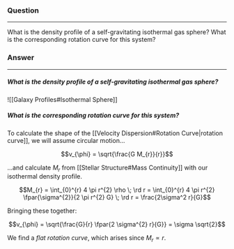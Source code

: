 ### Question
---
What is the density profile of a self-gravitating isothermal gas sphere? What is the corresponding rotation curve for this system?

### Answer
---
##### What is the density profile of a self-gravitating isothermal gas sphere?

![[Galaxy Profiles#Isothermal Sphere]]

##### What is the corresponding rotation curve for this system?

To calculate the shape of the [[Velocity Dispersion#Rotation Curve|rotation curve]], we will assume circular motion...

$$v_{\phi} = \sqrt{\frac{G M_{r}}{r}}$$

...and calculate $M_r$ from [[Stellar Structure#Mass Continuity]] with our isothermal density profile.

$$M_{r} = \int_{0}^{r} 4 \pi r^{2} \rho \; \rd r = \int_{0}^{r} 4 \pi r^{2} \fpar{\sigma^{2}}{2 \pi r^{2} G} \; \rd r  = \frac{2\sigma^2 r}{G}$$

Bringing these together:

$$v_{\phi} = \sqrt{\frac{G}{r} \fpar{2 \sigma^{2} r}{G}} = \sigma \sqrt{2}$$

We find a *flat rotation curve*, which arises since $M_r\propto r$. 